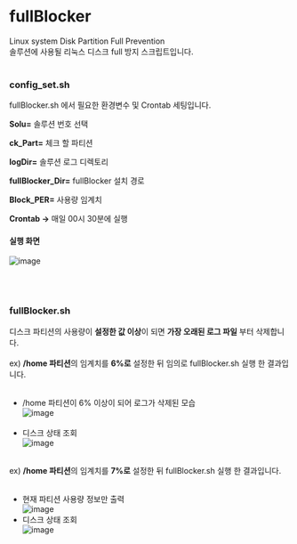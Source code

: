 # fullBlocker
Linux system Disk Partition Full Prevention<br>
솔루션에 사용될 리눅스 디스크 full 방지 스크립트입니다.<br><br>

### config_set.sh
fullBlocker.sh 에서 필요한 환경변수 및 Crontab 세팅입니다.<br>

**Solu=** 솔루션 번호 선택<br>

**ck_Part=**  체크 할 파티션<br>

**logDir=** 솔루션 로그 디렉토리<br>

**fullBlocker_Dir=** fullBlocker 설치 경로<br>

**Block_PER=** 사용량 임계치<br>

**Crontab ->** 매일 00시 30분에 실행

#### 실행 화면
![image](https://user-images.githubusercontent.com/15862848/147172888-dcbd2f4c-9b17-49b7-8343-de48df7a109e.png)


<br><br>
### fullBlocker.sh
디스크 파티션의 사용량이 **설정한 값 이상**이 되면 **가장 오래된 로그 파일** 부터 삭제합니다.<br><br>
ex) **/home 파티션**의 임계치를 **6%로** 설정한 뒤 임의로 fullBlocker.sh 실행 한 결과입니다.<br><br>
- /home 파티션이 6% 이상이 되어 로그가 삭제된 모습<br>
![image](https://user-images.githubusercontent.com/15862848/147173736-035ce516-10f5-4c66-9119-956c3ae26157.png)<br><br>
- 디스크 상태 조회<br>
![image](https://user-images.githubusercontent.com/15862848/147173804-98e3af2b-edb7-49a7-ace4-17679983ec95.png)<br><br>

ex) **/home 파티션**의 임계치를 **7%로** 설정한 뒤 fullBlocker.sh 실행 한 결과입니다.<br><br>
- 현재 파티션 사용량 정보만 출력<br>
![image](https://user-images.githubusercontent.com/15862848/147174820-fefcab35-0b3c-483c-bad5-ecfbf927d160.png)<br>
- 디스크 상태 조회<br>
![image](https://user-images.githubusercontent.com/15862848/147174602-652c2840-e82c-4c96-9b1e-b26a8c0954b3.png)
